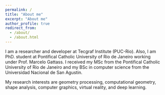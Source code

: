 ```yaml
---
permalink: /
title: "About me"
excerpt: "About me"
author_profile: true
redirect_from: 
  - /about/
  - /about.html
---
```


I am a researcher and developer at Tecgraf Institute (PUC-Rio). Also, I am PhD. student at Pontifical Catholic University of Rio de Janeiro working under Prof. Marcelo Gattass. I received my MSc from the Pontifical Catholic University of Rio de Janeiro and my BSc in computer science from the Universidad Nacional de San Agustin. 

My research interests are geometry processing, computational geometry, shape analysis, computer graphics, virtual reality, and deep learning.
